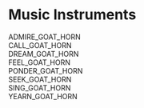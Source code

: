 # Music Instruments

ADMIRE_GOAT_HORN<br />
CALL_GOAT_HORN<br />
DREAM_GOAT_HORN<br />
FEEL_GOAT_HORN<br />
PONDER_GOAT_HORN<br />
SEEK_GOAT_HORN<br />
SING_GOAT_HORN<br />
YEARN_GOAT_HORN
